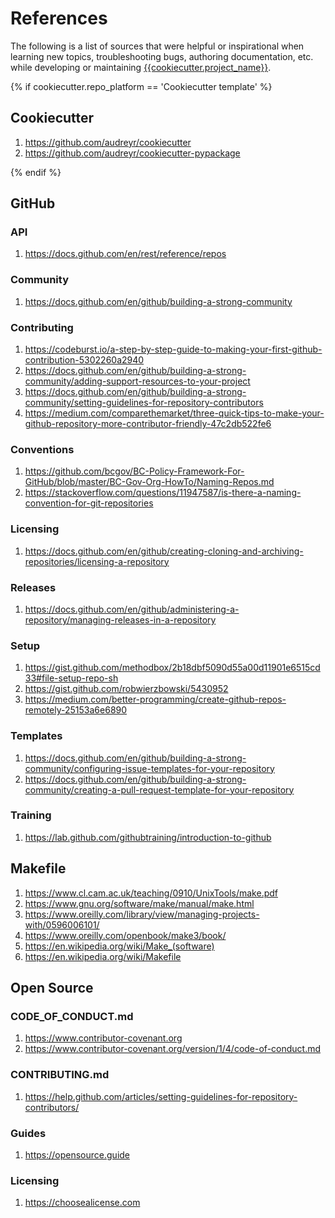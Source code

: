 # References

The following is a list of sources that were helpful or inspirational when learning new topics, troubleshooting bugs, authoring documentation, etc. while developing or maintaining [{{cookiecutter.project_name}}](README.md).

{% if cookiecutter.repo_platform == 'Cookiecutter template' %}
## Cookiecutter

1. https://github.com/audreyr/cookiecutter
2. https://github.com/audreyr/cookiecutter-pypackage

{% endif %}
## GitHub

### API

1. https://docs.github.com/en/rest/reference/repos

### Community

1. https://docs.github.com/en/github/building-a-strong-community

### Contributing

1. https://codeburst.io/a-step-by-step-guide-to-making-your-first-github-contribution-5302260a2940
2. https://docs.github.com/en/github/building-a-strong-community/adding-support-resources-to-your-project
3. https://docs.github.com/en/github/building-a-strong-community/setting-guidelines-for-repository-contributors
4. https://medium.com/comparethemarket/three-quick-tips-to-make-your-github-repository-more-contributor-friendly-47c2db522fe6

### Conventions

1. https://github.com/bcgov/BC-Policy-Framework-For-GitHub/blob/master/BC-Gov-Org-HowTo/Naming-Repos.md
2. https://stackoverflow.com/questions/11947587/is-there-a-naming-convention-for-git-repositories

### Licensing

1. https://docs.github.com/en/github/creating-cloning-and-archiving-repositories/licensing-a-repository

### Releases

1. https://docs.github.com/en/github/administering-a-repository/managing-releases-in-a-repository

### Setup

1. https://gist.github.com/methodbox/2b18dbf5090d55a00d11901e6515cd33#file-setup-repo-sh
2. https://gist.github.com/robwierzbowski/5430952
3. https://medium.com/better-programming/create-github-repos-remotely-25153a6e6890

### Templates

1. https://docs.github.com/en/github/building-a-strong-community/configuring-issue-templates-for-your-repository
2. https://docs.github.com/en/github/building-a-strong-community/creating-a-pull-request-template-for-your-repository

### Training

1. https://lab.github.com/githubtraining/introduction-to-github

## Makefile

1. https://www.cl.cam.ac.uk/teaching/0910/UnixTools/make.pdf
2. https://www.gnu.org/software/make/manual/make.html
3. https://www.oreilly.com/library/view/managing-projects-with/0596006101/
4. https://www.oreilly.com/openbook/make3/book/
5. https://en.wikipedia.org/wiki/Make_(software)
6. https://en.wikipedia.org/wiki/Makefile

## Open Source

### CODE_OF_CONDUCT.md

1. https://www.contributor-covenant.org
2. https://www.contributor-covenant.org/version/1/4/code-of-conduct.md

### CONTRIBUTING.md

1. https://help.github.com/articles/setting-guidelines-for-repository-contributors/

### Guides

1. https://opensource.guide

### Licensing

1. https://choosealicense.com
